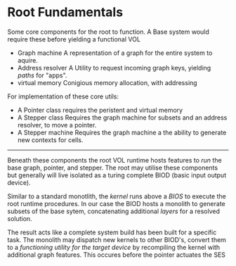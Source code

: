 # Root Fundamentals

Some core components for the root to function. A Base system would require these before yielding a functional VOL

+ Graph machine
  A representation of a graph for the entire system to aquire.
+ Address resolver
  A Utility to request incoming graph keys, yielding _paths_ for "apps".
+ virtual memory
  Conigious memory allocation, with addressing

For implementation of these core utils:

+ A Pointer class
  requires the peristent and virtual memory
+ A Stepper class
  Requires the graph machine for subsets and an address resolver, to move a pointer.
+ A Stepper machine
  Requires the graph machine a the ability to generate new contexts for cells.

---

Beneath these components the root VOL runtime hosts features to _run_ the base graph, pointer, and stepper. The root may utilise these components but generally will live isolated as a turing complete BIOD (basic input output device).

Similar to a standard monotlith, the _kernel_ runs above a _BIOS_ to execute the root runtime procedures. In our case the BIOD hosts a monolith to generate subsets of the base sytem, concatenating additional _layers_ for a resolved solution.

The result acts like a complete system build has been built for a specific task. The monolith may dispatch new kernels to other BIOD's, convert them to a _functioning utility for the target device_ by recompiling the kernel with additional graph features. This occures before the pointer actuates the SES




